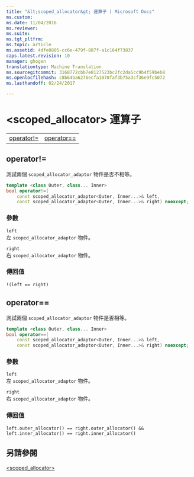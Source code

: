 ```yaml
---
title: "&lt;scoped_allocator&gt; 運算子 | Microsoft Docs"
ms.custom: 
ms.date: 11/04/2016
ms.reviewer: 
ms.suite: 
ms.tgt_pltfrm: 
ms.topic: article
ms.assetid: 4dfe0805-cc6e-479f-887f-a1c164f73837
caps.latest.revision: 10
manager: ghogen
translationtype: Machine Translation
ms.sourcegitcommit: 3168772cbb7e8127523bc2fc2da5cc9b4f59beb8
ms.openlocfilehash: c8b64ba6276ecfa1078faf3b75a3cf36e9fc5072
ms.lasthandoff: 02/24/2017

---
```

# <a name="ltscopedallocatorgt-operators"></a>&lt;scoped_allocator&gt; 運算子
|||  
|-|-|  
|[operator!=](#operator_neq)|[operator==](#operator_eq_eq)|  
  
##  <a name="a-nameoperatorneqa--operator"></a><a name="operator_neq"></a>  operator!=  
 測試兩個 `scoped_allocator_adaptor` 物件是否不相等。  
  
```cpp  
template <class Outer, class... Inner>  
bool operator!=(
    const scoped_allocator_adaptor<Outer, Inner...>& left,  
    const scoped_allocator_adaptor<Outer, Inner...>& right) noexcept;  
```  
  
### <a name="parameters"></a>參數  
 `left`  
 左 `scoped_allocator_adaptor` 物件。  
  
 `right`  
 右 `scoped_allocator_adaptor` 物件。  
  
### <a name="return-value"></a>傳回值  
 `!(left == right)`  
  
##  <a name="a-nameoperatoreqeqa--operator"></a><a name="operator_eq_eq"></a>  operator==  
 測試兩個 `scoped_allocator_adaptor` 物件是否相等。  
  
```cpp  
template <class Outer, class... Inner>  
bool operator==(
    const scoped_allocator_adaptor<Outer, Inner...>& left,  
    const scoped_allocator_adaptor<Outer, Inner...>& right) noexcept;  
```  
  
### <a name="parameters"></a>參數  
 `left`  
 左 `scoped_allocator_adaptor` 物件。  
  
 `right`  
 右 `scoped_allocator_adaptor` 物件。  
  
### <a name="return-value"></a>傳回值  
 `left.outer_allocator() == right.outer_allocator() && left.inner_allocator() == right.inner_allocator()`  
  
## <a name="see-also"></a>另請參閱  
 [<scoped_allocator>](../standard-library/scoped-allocator.md)


